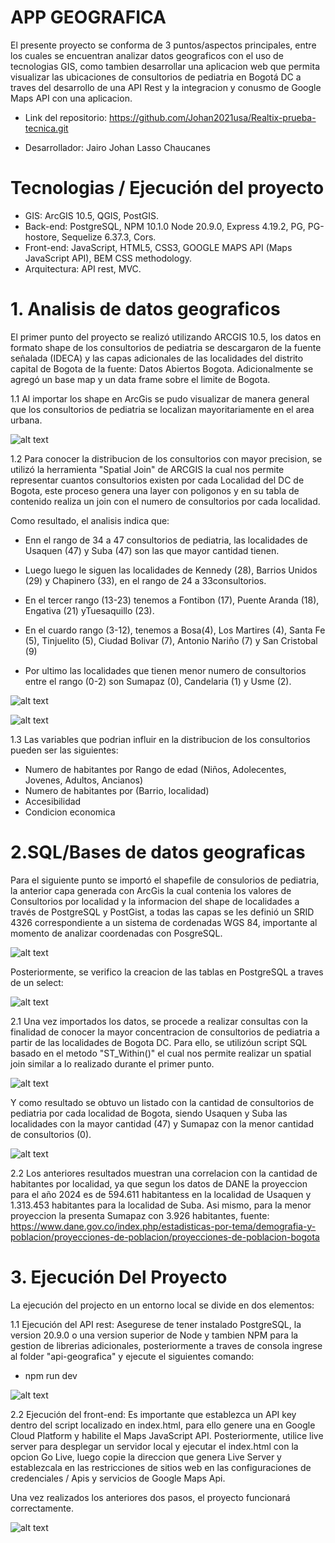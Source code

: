 # APP GEOGRAFICA

El presente proyecto se conforma de 3 puntos/aspectos principales, entre los cuales se encuentran analizar datos geograficos con el uso de tecnologias GIS, como tambien desarrollar una aplicacion web que permita visualizar las ubicaciones de consultorios de pediatria en Bogotá DC a traves del desarrollo de una API Rest y la integracion y conusmo de Google Maps API con una aplicacion. 

- Link del repositorio: https://github.com/Johan2021usa/Realtix-prueba-tecnica.git

- Desarrollador: Jairo Johan Lasso Chaucanes

# Tecnologias / Ejecución del proyecto
- GIS: ArcGIS 10.5, QGIS, PostGIS.
- Back-end: PostgreSQL, NPM 10.1.0 Node 20.9.0, Express 4.19.2, PG, PG-hostore, Sequelize 6.37.3, Cors.
- Front-end: JavaScript, HTML5, CSS3, GOOGLE MAPS API (Maps JavaScript API), BEM CSS methodology.
- Arquitectura: API rest, MVC.

# 1. Analisis de datos geograficos
El primer punto del proyecto se realizó utilizando ARCGIS 10.5, los datos en formato shape de los consultorios de pediatria se descargaron de la fuente señalada (IDECA) y las capas adicionales de las localidades del distrito capital de Bogota de la fuente: Datos Abiertos Bogota. Adicionalmente se agregó un base map y un data frame sobre el limite de Bogota. 

1.1 Al importar los shape en ArcGis se pudo visualizar de manera general que los consultorios de pediatria se localizan mayoritariamente en el area urbana. 

![alt text](images/image.png)

1.2 Para conocer la distribucion de los consultorios con mayor precision, se utilizó la herramienta "Spatial Join" de ARCGIS la cual nos permite representar cuantos consultorios existen por cada Localidad del DC de Bogota, este proceso genera una layer con poligonos y en su tabla de contenido realiza un join con el numero de consultorios por cada localidad.

Como resultado, el analisis indica que: 
- Enn el rango de 34 a 47 consultorios de pediatria, las localidades de Usaquen (47) y Suba (47) son las que mayor cantidad tienen. 

- Luego luego le siguen las localidades de Kennedy (28), Barrios Unidos (29) y Chapinero (33), en el rango de 24 a 33consultorios.

- En el tercer rango (13-23) tenemos a Fontibon (17), Puente Aranda (18), Engativa (21) yTuesaquillo (23).

- En el cuardo rango (3-12), tenemos a Bosa(4), Los Martires (4), Santa Fe (5), Tinjuelito (5), Ciudad Bolivar (7), Antonio Nariño (7) y San Cristobal (9)

- Por ultimo las localidades que tienen menor numero de consultorios entre el rango (0-2) son Sumapaz (0), Candelaria (1) y Usme (2).

![alt text](images/Analisis%20de%20datos%20geograficos.jpg)

![alt text](images/tabla_no_consultorios.png)

1.3 Las variables que podrian influir en la distribucion de los consultorios pueden ser las siguientes:
- Numero de habitantes por Rango de edad (Niños, Adolecentes, Jovenes, Adultos, Ancianos)
- Numero de habitantes por (Barrio, localidad)
- Accesibilidad
- Condicion economica

# 2.SQL/Bases de datos geograficas

Para el siguiente punto se importó el shapefile de consulorios de pediatria, la anterior capa generada con ArcGis la cual contenia los valores de Consultorios por localidad y la informacion del shape de localidades a través de PostgreSQL y PostGist, a todas las capas se les definió un SRID 4326 correspondiente a un sistema de cordenadas WGS 84, importante al momento de analizar coordenadas con PosgreSQL.

![alt text](images/08.png)

Posteriormente, se verifico la creacion de las tablas en PostgreSQL a traves de un select:

![alt text](images/09.png)

2.1 Una vez importados los datos, se procede a realizar consultas con la finalidad de conocer la mayor concentracion de consultorios de pediatria a partir de las localidades de Bogota DC. Para ello, se utilizóun script SQL basado en el metodo "ST_Within()" el cual nos permite realizar un spatial join similar a lo realizado durante el primer punto.

![alt text](images/10.png)

Y como resultado se obtuvo un listado con la cantidad de consultorios de pediatria por cada localidad de Bogota, siendo Usaquen y Suba las localidades con la mayor cantidad (47) y Sumapaz con la menor cantidad de consultorios (0).

![alt text](images/11.png)

2.2 Los anteriores resultados muestran una correlacion con la cantidad de habitantes por localidad, ya que segun los datos de DANE la proyeccion para el año 2024 es de 594.611 habitantess en la localidad de Usaquen y 1.313.453 habitantes para la localidad de Suba. Asi mismo, para la menor proyeccion la presenta Sumapaz con 3.926 habitantes, fuente: https://www.dane.gov.co/index.php/estadisticas-por-tema/demografia-y-poblacion/proyecciones-de-poblacion/proyecciones-de-poblacion-bogota

# 3. Ejecución Del Proyecto
La ejecución del projecto en un entorno local se divide en dos elementos:

1.1 Ejecución del API rest: Asegurese de tener instalado PostgreSQL, la version 20.9.0 o una version superior de Node y tambien NPM para la gestion de librerias adicionales, posteriormente a traves de consola ingrese al folder "api-geografica" y ejecute el siguientes comando:
- npm run dev

![alt text](images/12.png)

2.2 Ejecución del front-end: Es importante que establezca un API key dentro del script localizado en index.html, para ello genere una en Google Cloud Platform y habilite el Maps JavaScript API.
Posteriormente, utilice live server para desplegar un servidor local y ejecutar el index.html con la opcion Go Live, luego copie la direccion que genera Live Server y establezcala en las restricciones de sitios web en las configuraciones de credenciales / Apis y servicios de Google Maps Api.

Una vez realizados los anteriores dos pasos, el proyecto funcionará correctamente. 

![alt text](images/App%20Geografica.jpg)




